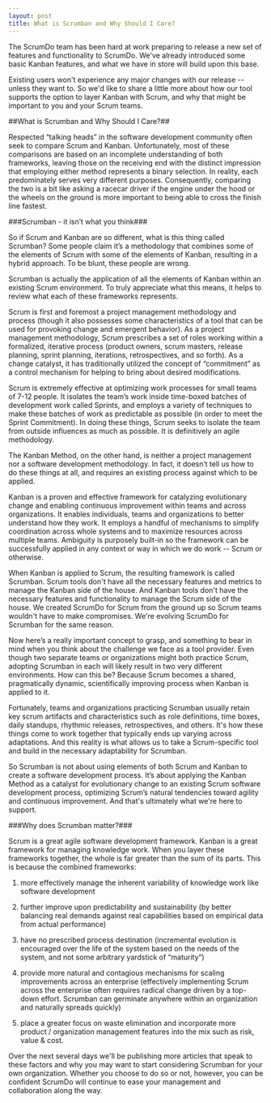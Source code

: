```yaml
---
layout: post
title: What is Scrumban and Why Should I Care?
---
```


The ScrumDo team has been hard at work preparing to release a new set of features and functionality to ScrumDo.  We've already introduced some basic Kanban features, and what we have in store will build upon this base.  

Existing users won't experience any major changes with our release -- unless they want to.  So we'd like to share a little more about how our tool supports the option to layer Kanban with Scrum, and why that might be important to you and your Scrum teams.


##What is Scrumban and Why Should I Care?##

Respected “talking heads” in the software development community often seek to compare Scrum and Kanban.  Unfortunately, most of these comparisons are based on an incomplete understanding of both frameworks, leaving those on the receiving end with the distinct impression that employing either method represents a binary selection.  In reality, each predominately serves very different purposes.  Consequently, comparing the two is a bit like asking a racecar driver if the engine under the hood or the wheels on the ground is more important to being able to cross the finish line fastest.


###Scrumban - it isn’t what you think###

So if Scrum and Kanban are so different, what is this thing called Scrumban?   Some people claim it’s a methodology that combines some of the elements of Scrum with some of the elements of Kanban, resulting in a hybrid approach.  To be blunt, these people are wrong.

Scrumban is actually the application of all the elements of Kanban within an existing Scrum environment.  To truly appreciate what this means, it helps to review what each of these frameworks represents.

Scrum is first and foremost a project management methodology and process (though it also possesses some characteristics of a tool that can be used for provoking change and emergent behavior).  As a project management methodology, Scrum prescribes a set of roles working within a formalized, iterative process (product owners, scrum masters, release planning, sprint planning, iterations, retrospectives, and so forth).  As a change catalyst, it has traditionally utilized the concept of “commitment” as a control mechanism for helping to bring about desired modifications.

Scrum is extremely effective at optimizing work processes for small teams of 7-12 people. It isolates the team’s work inside time-boxed batches of development work called Sprints, and employs a variety of techniques to make these batches of work as predictable as possible (in order to meet the Sprint Commitment).  In doing these things, Scrum seeks to isolate the team from outside influences as much as possible.  It is definitively an agile methodology.

The Kanban Method, on the other hand, is neither a project management nor a software development methodology.  In fact, it doesn’t tell us how to do these things at all, and requires an existing process against which to be applied.  

Kanban is a proven and effective framework for catalyzing evolutionary change and enabling continuous improvement within teams and across organizations.  It enables individuals, teams and organizations to better understand how they work.  It employs a handful of mechanisms to simplify coordination across whole systems and to maximize resources across multiple teams.  Ambiguity is purposely built-in so the framework can be successfully applied in any context or way in which we do work -- Scrum or otherwise.

When Kanban is applied to Scrum, the resulting framework is called Scrumban.  Scrum tools don't have all the necessary features and metrics to manage the Kanban side of the house.  And Kanban tools don't have the necessary features and functionality to manage the Scrum side of the house.  We created ScrumDo for Scrum from the ground up so Scrum teams wouldn't have to make compromises.  We're evolving ScrumDo for Scrumban for the same reason.

Now here’s a really important concept to grasp, and something to bear in mind when you think about the challenge we face as a tool provider.  Even though two separate teams or organizations might both practice Scrum, adopting Scrumban in each will likely result in two very different environments.  How can this be?  Because Scrum becomes a shared, pragmatically dynamic, scientifically improving process when Kanban is applied to it.  

Fortunately, teams and organizations practicing Scrumban usually retain key scrum artifacts and characteristics such as role definitions, time boxes, daily standups, rhythmic releases, retrospectives, and others.  It's how these things come to work together that typically ends up varying across adaptations.  And this reality is what allows us to take a Scrum-specific tool and build in the necessary adaptability for Scrumban. 

So Scrumban is not about using elements of both Scrum and Kanban to create a software development process.  It’s about applying the Kanban Method as a catalyst for evolutionary change to an existing Scrum software development process, optimizing Scrum’s natural tendencies toward agility and continuous improvement.  And that's ultimately what we're here to support.


###Why does Scrumban matter?###  

Scrum is a great agile software development framework.  Kanban is a great framework for managing knowledge work.  When you layer these frameworks together, the whole is far greater than the sum of its parts.  This is because the combined frameworks: 

1. more effectively manage the inherent variability of knowledge work like software development
  
2. further improve upon predictability and sustainability (by better balancing real demands against real capabilities based on empirical data from actual performance)

3. have no prescribed process destination (incremental evolution is encouraged over the life of the system based on the needs of the system, and not some arbitrary yardstick of “maturity”)

4. provide more natural and contagious mechanisms for scaling improvements across an enterprise (effectively implementing Scrum across the enterprise often requires radical change driven by a top-down effort.  Scrumban can germinate anywhere within an organization and naturally spreads quickly)

5. place a greater focus on waste elimination and incorporate more product / organization management features into the mix such as risk, value & cost.


Over the next several days we'll be publishing more articles that speak to these factors and why you may want to start considering Scrumban for your own organization.  Whether you choose to do so or not, however, you can be confident ScrumDo will continue to ease your management and collaboration along the way.